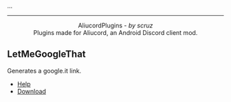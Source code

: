 ...

-----

<div align="center">
  AliucordPlugins - <i>by scruz</i>
  <br>
  Plugins made for Aliucord, an Android Discord client mod.
</div>

## LetMeGoogleThat
Generates a google.it link.
- [Help](https://github.com/lightlybakedman/AliucordPlugins/tree/main/LetMeGoogleThat/README.md)
- [Download](https://github.com/lightlybakedman/AliucordPlugins/blob/builds/LetMeGoogleThat.zip?raw=true)